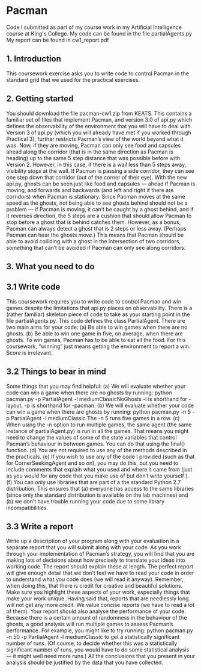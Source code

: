 # Pacman
Code I submitted as part of my course work in my Artificial Intelligence course at King's College.
My code can be found in the file partialAgents.py
My report can be found in cw1_report.pdf


## 1. Introduction

This coursework exercise asks you to write code to control Pacman in the standard grid that we used for the practical exercises.

## 2. Getting started

You should download the file pacman-cw1.zip from KEATS. This contains a familiar set of files that implement Pacman, and version 3.0 of api.py which defines the observability of the environment that you will have to deal with.
Version 3 of api.py (which you will already have met if you worked through Practical 3), further restricts Pacman’s view of the world beyond what it was. Now, if they are moving, Pacman can only see food and capsules ahead along the corridor (that is in the same direction as Pacman is heading) up to the same 5 step distance that was possible before with Version 2. However, in this case, if there is a wall less than 5 steps away, visibility stops at the wall. If Pacman is passing a side corridor, they can see one step down that corridor (out of the corner of their eye).
With the new api.py, ghosts can be seen just like food and capsules — ahead if Pacman is moving, and forwards and backwards (and left and right if there are corridors) when Pacman is stationary.
Since Pacman moves at the same speed as the ghosts, not being able to see ghosts behind should not be a problem — if Pacman is moving, it can’t be caught by a ghost behind, and if it reverses direction, the 5 steps are a cushion that should allow Pacman to stop before a ghost that is behind catches them. However, as a bonus, Pacman can always detect a ghost that is 2 steps or less away. (Perhaps Pacman can hear the ghosts move.) This means that Pacman should be able to avoid colliding with a ghost in the intersection of two corridors, something that can’t be avoided if Pacman can only see along corridors.

## 3. What you need to do

## 3.1 Write code

This coursework requires you to write code to control Pacman and win games despite the limitations that api.py places on observability. There is a (rather familiar) skeleton piece of code to take as your starting point in the file partialAgents.py. This code defines the class PartialAgent.
There are two main aims for your code:
(a) Be able to win games when there are no ghosts.
(b) Be able to win one game in five, on average, when there are ghosts.
To win games, Pacman has to be able to eat all the food. For this coursework, “winning” just means getting the environment to report a win. Score is irrelevant.

## 3.2 Things to bear in mind

Some things that you may find helpful:
(a) We will evaluate whether your code can win a game when there are no ghosts by running:
python pacman.py -p PartialAgent -l mediumClassicNoGhosts -l is shorthand for -layout. -p is shorthand for -pacman.
(b) We will evaluate whether your code can win a game when there are ghosts by running:
python pacman.py -n 5 -p PartialAgent -l mediumClassic The -n 5 runs five games in a row.
(c) When using the -n option to run multiple games, the same agent (the same instance of partialAgent.py) is run in all the games.
That means you might need to change the values of some of the state variables that control Pacman’s behaviour in between games. You can do that using the final() function.
(d) You are not required to use any of the methods described in the practicals.
(e) If you wish to use any of the code I provided (such as that for CornerSeekingAgent and so on), you may do this, but you need to include comments that explain what you used and where it came from (just as you would for any code that you make use of but don’t write yourself ).
(f) You can only use libraries that are part of a the standard Python 2.7 distribution. This ensures that (a) everyone has access to the same libraries (since only the standard distribution is available on the lab machines) and (b) we don’t have trouble running your code due to some library incompatibilities.

## 3.3 Write a report

Write up a description of your program along with your evaluation in a separate report that you will submit along with your code.
As you work through your implementation of Pacman’s strategy, you will find that you are making lots of decisions about how precisely to translate your ideas into working code. The report should explain these at length. The perfect report will give enough detail that we don’t feel we have to read your code in order to understand what you code does (we will read it anyway).
Remember, when doing this, that there is credit for creative and beautiful solutions. Make sure you highlight these aspects of your work, especially things that make your work unique.
Having said that, reports that are needlessly long will not get any more credit. We value concise reports (we have to read a lot of them). Your report should also analyse the performance of your code. Because there is a certain amount of randomness in the behaviour of the ghosts, a good analysis will run multiple games to assess Pacman’s performance. For example, you might like to try running:
python pacman.py -n 50 -p PartialAgent -l mediumClassic
to get a statistically significant number of runs. (Of course, to decide whether this was a statistically significant number of runs, you would have to do some statistical analysis — it might well need more runs.) All the conclusions that you present in your analysis should be justified by the data that you have collected.

